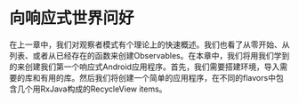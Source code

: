 # 向响应式世界问好

在上一章中，我们对观察者模式有个理论上的快速概述。我们也看了从零开始、从列表、或者从已经存在的函数来创建Observables。在本章中，我们将用我们学到的来创建我们第一个响应式Android应用程序。首先，我们需要搭建环境，导入需要的库和有用的库。然后我们将创建一个简单的应用程序，在不同的flavors中包含几个用RxJava构成的RecycleView items。